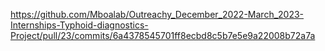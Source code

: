 https://github.com/Mboalab/Outreachy_December_2022-March_2023-Internships-Typhoid-diagnostics-Project/pull/23/commits/6a4378545701ff8ecbd8c5b7e5e9a22008b72a7a
